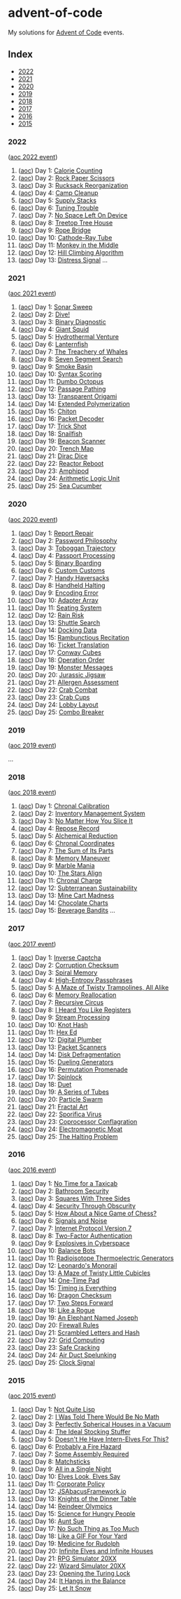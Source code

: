 # advent-of-code

My solutions for [Advent of Code](https://adventofcode.com/) events.


## Index

- [2022](#2022)
- [2021](#2021)
- [2020](#2020)
- [2019](#2019)
- [2018](#2018)
- [2017](#2017)
- [2016](#2016)
- [2015](#2015)


### 2022

([aoc 2022 event](https://adventofcode.com/2022))

1. ([aoc](https://adventofcode.com/2022/day/1)) Day 1: [Calorie Counting](y2022/day01_calories.py)
2. ([aoc](https://adventofcode.com/2022/day/2)) Day 2: [Rock Paper Scissors](y2022/day02_rps.py)
3. ([aoc](https://adventofcode.com/2022/day/3)) Day 3: [Rucksack Reorganization](y2022/day03_rucksacks.py)
4. ([aoc](https://adventofcode.com/2022/day/4)) Day 4: [Camp Cleanup](y2022/day04_overlaps.py)
5. ([aoc](https://adventofcode.com/2022/day/5)) Day 5: [Supply Stacks](y2022/day05_crates.py)
6. ([aoc](https://adventofcode.com/2022/day/6)) Day 6: [Tuning Trouble](y2022/day06_signal.py)
7. ([aoc](https://adventofcode.com/2022/day/7)) Day 7: [No Space Left On Device](y2022/day07_filesystem.py)
8. ([aoc](https://adventofcode.com/2022/day/8)) Day 8: [Treetop Tree House](y2022/day08_trees.py)
9. ([aoc](https://adventofcode.com/2022/day/9)) Day 9: [Rope Bridge](y2022/day09_rope.py)
10. ([aoc](https://adventofcode.com/2022/day/10)) Day 10: [Cathode-Ray Tube](y2022/day10_crt.py)
11. ([aoc](https://adventofcode.com/2022/day/11)) Day 11: [Monkey in the Middle](y2022/day11_monkeys.py)
12. ([aoc](https://adventofcode.com/2022/day/12)) Day 12: [Hill Climbing Algorithm](y2022/day12_climb.py)
13. ([aoc](https://adventofcode.com/2022/day/13)) Day 13: [Distress Signal](y2022/day13_signal.py)
...


### 2021

([aoc 2021 event](https://adventofcode.com/2021))

1. ([aoc](https://adventofcode.com/2021/day/1)) Day 1: [Sonar Sweep](y2021/day01_sonar.py)
2. ([aoc](https://adventofcode.com/2021/day/2)) Day 2: [Dive!](y2021/day02_dive.py)
3. ([aoc](https://adventofcode.com/2021/day/3)) Day 3: [Binary Diagnostic](y2021/day03_bits.py)
4. ([aoc](https://adventofcode.com/2021/day/4)) Day 4: [Giant Squid](y2021/day04_bingo.py)
5. ([aoc](https://adventofcode.com/2021/day/5)) Day 5: [Hydrothermal Venture](y2021/day05_lines.py)
6. ([aoc](https://adventofcode.com/2021/day/6)) Day 6: [Lanternfish](y2021/day06_spawn.py)
7. ([aoc](https://adventofcode.com/2021/day/7)) Day 7: [The Treachery of Whales](y2021/day07_align.py)
8. ([aoc](https://adventofcode.com/2021/day/8)) Day 8: [Seven Segment Search](y2021/day08_seg7.py)
9. ([aoc](https://adventofcode.com/2021/day/9)) Day 9: [Smoke Basin](y2021/day09_basins.py)
10. ([aoc](https://adventofcode.com/2021/day/10)) Day 10: [Syntax Scoring](y2021/day10_syntax.py)
11. ([aoc](https://adventofcode.com/2021/day/11)) Day 11: [Dumbo Octopus](y2021/day11_flashes.py)
12. ([aoc](https://adventofcode.com/2021/day/12)) Day 12: [Passage Pathing](y2021/day12_caves.py)
13. ([aoc](https://adventofcode.com/2021/day/13)) Day 13: [Transparent Origami](y2021/day13_folding.py)
14. ([aoc](https://adventofcode.com/2021/day/14)) Day 14: [Extended Polymerization](y2021/day14_polymer.py)
15. ([aoc](https://adventofcode.com/2021/day/15)) Day 15: [Chiton](y2021/day15_risk.py)
16. ([aoc](https://adventofcode.com/2021/day/16)) Day 16: [Packet Decoder](y2021/day16_packets.py)
17. ([aoc](https://adventofcode.com/2021/day/17)) Day 17: [Trick Shot](y2021/day17_shooting.py)
18. ([aoc](https://adventofcode.com/2021/day/18)) Day 18: [Snailfish](y2021/day18_numbers.py)
19. ([aoc](https://adventofcode.com/2021/day/19)) Day 19: [Beacon Scanner](y2021/day19_scanners.py)
20. ([aoc](https://adventofcode.com/2021/day/20)) Day 20: [Trench Map](y2021/day20_enhance.py)
21. ([aoc](https://adventofcode.com/2021/day/21)) Day 21: [Dirac Dice](y2021/day21_dice.py)
22. ([aoc](https://adventofcode.com/2021/day/22)) Day 22: [Reactor Reboot](y2021/day22_cubes.py)
23. ([aoc](https://adventofcode.com/2021/day/23)) Day 23: [Amphipod](y2021/day23_organize.py)
24. ([aoc](https://adventofcode.com/2021/day/24)) Day 24: [Arithmetic Logic Unit](y2021/day24_decompile.py)
25. ([aoc](https://adventofcode.com/2021/day/25)) Day 25: [Sea Cucumber](y2021/day25_cucumbers.py)


### 2020

([aoc 2020 event](https://adventofcode.com/2020))

1. ([aoc](https://adventofcode.com/2020/day/1)) Day 1: [Report Repair](y2020/day01_expense.py)
2. ([aoc](https://adventofcode.com/2020/day/2)) Day 2: [Password Philosophy](y2020/day02_passwords.py)
3. ([aoc](https://adventofcode.com/2020/day/3)) Day 3: [Toboggan Trajectory](y2020/day03_toboggan.py)
4. ([aoc](https://adventofcode.com/2020/day/4)) Day 4: [Passport Processing](y2020/day04_passports.py)
5. ([aoc](https://adventofcode.com/2020/day/5)) Day 5: [Binary Boarding](y2020/day05_boarding.py)
6. ([aoc](https://adventofcode.com/2020/day/6)) Day 6: [Custom Customs](y2020/day06_customs.py)
7. ([aoc](https://adventofcode.com/2020/day/7)) Day 7: [Handy Haversacks](y2020/day07_bags.py)
8. ([aoc](https://adventofcode.com/2020/day/8)) Day 8: [Handheld Halting](y2020/day08_prog_loop.py)
9. ([aoc](https://adventofcode.com/2020/day/9)) Day 9: [Encoding Error](y2020/day09_sums.py)
10. ([aoc](https://adventofcode.com/2020/day/10)) Day 10: [Adapter Array](y2020/day10_adapters.py)
11. ([aoc](https://adventofcode.com/2020/day/11)) Day 11: [Seating System](y2020/day11_seats.py)
12. ([aoc](https://adventofcode.com/2020/day/12)) Day 12: [Rain Risk](y2020/day12_navigation.py)
13. ([aoc](https://adventofcode.com/2020/day/13)) Day 13: [Shuttle Search](y2020/day13_buses.py)
14. ([aoc](https://adventofcode.com/2020/day/14)) Day 14: [Docking Data](y2020/day14_bitmask.py)
15. ([aoc](https://adventofcode.com/2020/day/15)) Day 15: [Rambunctious Recitation](y2020/day15_memory_game.py)
16. ([aoc](https://adventofcode.com/2020/day/16)) Day 16: [Ticket Translation](y2020/day16_tickets.py)
17. ([aoc](https://adventofcode.com/2020/day/17)) Day 17: [Conway Cubes](y2020/day17_hyperlife.py)
18. ([aoc](https://adventofcode.com/2020/day/18)) Day 18: [Operation Order](y2020/day18_arithmetics.py)
19. ([aoc](https://adventofcode.com/2020/day/19)) Day 19: [Monster Messages](y2020/day19_grammar.py)
20. ([aoc](https://adventofcode.com/2020/day/20)) Day 20: [Jurassic Jigsaw](y2020/day20_jigsaw.py)
21. ([aoc](https://adventofcode.com/2020/day/21)) Day 21: [Allergen Assessment](y2020/day21_allergens.py)
22. ([aoc](https://adventofcode.com/2020/day/22)) Day 22: [Crab Combat](y2020/day22_cards.py)
23. ([aoc](https://adventofcode.com/2020/day/23)) Day 23: [Crab Cups](y2020/day23_cups.py)
24. ([aoc](https://adventofcode.com/2020/day/24)) Day 24: [Lobby Layout](y2020/day24_hex.py)
25. ([aoc](https://adventofcode.com/2020/day/25)) Day 25: [Combo Breaker](y2020/day25_key.py)


### 2019

([aoc 2019 event](https://adventofcode.com/2019))

...


### 2018

([aoc 2018 event](https://adventofcode.com/2018))

1. ([aoc](https://adventofcode.com/2018/day/1)) Day 1: [Chronal Calibration](y2018/day01_freq.py)
2. ([aoc](https://adventofcode.com/2018/day/2)) Day 2: [Inventory Management System](y2018/day02_tags.py)
3. ([aoc](https://adventofcode.com/2018/day/3)) Day 3: [No Matter How You Slice It](y2018/day03_claims.py)
4. ([aoc](https://adventofcode.com/2018/day/4)) Day 4: [Repose Record](y2018/day04_guards.py)
5. ([aoc](https://adventofcode.com/2018/day/5)) Day 5: [Alchemical Reduction](y2018/day05_polymer.py)
6. ([aoc](https://adventofcode.com/2018/day/6)) Day 6: [Chronal Coordinates](y2018/day06_area.py)
7. ([aoc](https://adventofcode.com/2018/day/7)) Day 7: [The Sum of Its Parts](y2018/day07_building.py)
8. ([aoc](https://adventofcode.com/2018/day/8)) Day 8: [Memory Maneuver](y2018/day08_nodes.py)
9. ([aoc](https://adventofcode.com/2018/day/9)) Day 9: [Marble Mania](y2018/day09_marbles.py)
10. ([aoc](https://adventofcode.com/2018/day/10)) Day 10: [The Stars Align](y2018/day10_stars.py)
11. ([aoc](https://adventofcode.com/2018/day/11)) Day 11: [Chronal Charge](y2018/day11_grid_sum.py)
12. ([aoc](https://adventofcode.com/2018/day/12)) Day 12: [Subterranean Sustainability](y2018/day12_pots.py)
13. ([aoc](https://adventofcode.com/2018/day/13)) Day 13: [Mine Cart Madness](y2018/day13_carts.py)
14. ([aoc](https://adventofcode.com/2018/day/14)) Day 14: [Chocolate Charts](y2018/day14_recipes.py)
15. ([aoc](https://adventofcode.com/2018/day/15)) Day 15: [Beverage Bandits](y2018/day15_battle.py)
...


### 2017

([aoc 2017 event](https://adventofcode.com/2017))

1. ([aoc](https://adventofcode.com/2017/day/1)) Day 1: [Inverse Captcha](y2017/day01_captcha.py)
2. ([aoc](https://adventofcode.com/2017/day/2)) Day 2: [Corruption Checksum](y2017/day02_spreadsheet.py)
3. ([aoc](https://adventofcode.com/2017/day/3)) Day 3: [Spiral Memory](y2017/day03_spiral.py)
4. ([aoc](https://adventofcode.com/2017/day/4)) Day 4: [High-Entropy Passphrases](y2017/day04_passphrase.py)
5. ([aoc](https://adventofcode.com/2017/day/5)) Day 5: [A Maze of Twisty Trampolines, All Alike](y2017/day05_jumps.py)
6. ([aoc](https://adventofcode.com/2017/day/6)) Day 6: [Memory Reallocation](y2017/day06_realloc.py)
7. ([aoc](https://adventofcode.com/2017/day/7)) Day 7: [Recursive Circus](y2017/day07_tower.py)
8. ([aoc](https://adventofcode.com/2017/day/8)) Day 8: [I Heard You Like Registers](y2017/day08_registers.py)
9. ([aoc](https://adventofcode.com/2017/day/9)) Day 9: [Stream Processing](y2017/day09_garbage.py)
10. ([aoc](https://adventofcode.com/2017/day/10)) Day 10: [Knot Hash](y2017/day10_knots.py)
11. ([aoc](https://adventofcode.com/2017/day/11)) Day 11: [Hex Ed](y2017/day11_hex.py)
12. ([aoc](https://adventofcode.com/2017/day/12)) Day 12: [Digital Plumber](y2017/day12_pipes.py)
13. ([aoc](https://adventofcode.com/2017/day/13)) Day 13: [Packet Scanners](y2017/day13_scanners.py)
14. ([aoc](https://adventofcode.com/2017/day/14)) Day 14: [Disk Defragmentation](y2017/day14_defrag.py)
15. ([aoc](https://adventofcode.com/2017/day/15)) Day 15: [Dueling Generators](y2017/day15_generators.py)
16. ([aoc](https://adventofcode.com/2017/day/16)) Day 16: [Permutation Promenade](y2017/day16_dance.py)
17. ([aoc](https://adventofcode.com/2017/day/17)) Day 17: [Spinlock](y2017/day17_spinlock.py)
18. ([aoc](https://adventofcode.com/2017/day/18)) Day 18: [Duet](y2017/day18_duet.py)
19. ([aoc](https://adventofcode.com/2017/day/19)) Day 19: [A Series of Tubes](y2017/day19_route.py)
20. ([aoc](https://adventofcode.com/2017/day/20)) Day 20: [Particle Swarm](y2017/day20_particles.py)
21. ([aoc](https://adventofcode.com/2017/day/21)) Day 21: [Fractal Art](y2017/day21_fractal.py)
22. ([aoc](https://adventofcode.com/2017/day/22)) Day 22: [Sporifica Virus](y2017/day22_virus.py)
23. ([aoc](https://adventofcode.com/2017/day/23)) Day 23: [Coprocessor Conflagration](y2017/day23_optim.py)
24. ([aoc](https://adventofcode.com/2017/day/24)) Day 24: [Electromagnetic Moat](y2017/day24_bridge.py)
25. ([aoc](https://adventofcode.com/2017/day/25)) Day 25: [The Halting Problem](y2017/day25_turing.py)


### 2016

([aoc 2016 event](https://adventofcode.com/2016))

1. ([aoc](https://adventofcode.com/2016/day/1)) Day 1: [No Time for a Taxicab](y2016/day01_walk.py)
2. ([aoc](https://adventofcode.com/2016/day/2)) Day 2: [Bathroom Security](y2016/day02_keypad.py)
3. ([aoc](https://adventofcode.com/2016/day/3)) Day 3: [Squares With Three Sides](y2016/day03_triangles.py)
4. ([aoc](https://adventofcode.com/2016/day/4)) Day 4: [Security Through Obscurity](y2016/day04_rooms.py)
5. ([aoc](https://adventofcode.com/2016/day/5)) Day 5: [How About a Nice Game of Chess?](y2016/day05_md5.py)
6. ([aoc](https://adventofcode.com/2016/day/6)) Day 6: [Signals and Noise](y2016/day06_repcode.py)
7. ([aoc](https://adventofcode.com/2016/day/7)) Day 7: [Internet Protocol Version 7](y2016/day07_ipv7.py)
8. ([aoc](https://adventofcode.com/2016/day/8)) Day 8: [Two-Factor Authentication](y2016/day08_led.py)
9. ([aoc](https://adventofcode.com/2016/day/9)) Day 9: [Explosives in Cyberspace](y2016/day09_compression.py)
10. ([aoc](https://adventofcode.com/2016/day/10)) Day 10: [Balance Bots](y2016/day10_bots.py)
11. ([aoc](https://adventofcode.com/2016/day/11)) Day 11: [Radioisotope Thermoelectric Generators](y2016/day11_elevator.py)
12. ([aoc](https://adventofcode.com/2016/day/12)) Day 12: [Leonardo's Monorail](y2016/day12_assembler.py)
13. ([aoc](https://adventofcode.com/2016/day/13)) Day 13: [A Maze of Twisty Little Cubicles](y2016/day13_infinimaze.py)
14. ([aoc](https://adventofcode.com/2016/day/14)) Day 14: [One-Time Pad](y2016/day14_onetime.py)
15. ([aoc](https://adventofcode.com/2016/day/15)) Day 15: [Timing is Everything](y2016/day15_discs.py)
16. ([aoc](https://adventofcode.com/2016/day/16)) Day 16: [Dragon Checksum](y2016/day16_dragon.py)
17. ([aoc](https://adventofcode.com/2016/day/17)) Day 17: [Two Steps Forward](y2016/day17_md5_doors.py)
18. ([aoc](https://adventofcode.com/2016/day/18)) Day 18: [Like a Rogue](y2016/day18_traps.py)
19. ([aoc](https://adventofcode.com/2016/day/19)) Day 19: [An Elephant Named Joseph](y2016/day19_white_elephant.py)
20. ([aoc](https://adventofcode.com/2016/day/20)) Day 20: [Firewall Rules](y2016/day20_firewall.py)
21. ([aoc](https://adventofcode.com/2016/day/21)) Day 21: [Scrambled Letters and Hash](y2016/day21_scrambling.py)
22. ([aoc](https://adventofcode.com/2016/day/22)) Day 22: [Grid Computing](y2016/day22_disk_grid.py)
23. ([aoc](https://adventofcode.com/2016/day/23)) Day 23: [Safe Cracking](y2016/day23_asm_toggle.py)
24. ([aoc](https://adventofcode.com/2016/day/24)) Day 24: [Air Duct Spelunking](y2016/day24_tsp.py)
25. ([aoc](https://adventofcode.com/2016/day/25)) Day 25: [Clock Signal](y2016/day25_clock.py)


### 2015

([aoc 2015 event](https://adventofcode.com/2015))

1. ([aoc](https://adventofcode.com/2015/day/1)) Day 1: [Not Quite Lisp](y2015/day01_floors.py)
2. ([aoc](https://adventofcode.com/2015/day/2)) Day 2: [I Was Told There Would Be No Math](y2015/day02_wrapping.py)
3. ([aoc](https://adventofcode.com/2015/day/3)) Day 3: [Perfectly Spherical Houses in a Vacuum](y2015/day03_houses.py)
4. ([aoc](https://adventofcode.com/2015/day/4)) Day 4: [The Ideal Stocking Stuffer](y2015/day04_md5.py)
5. ([aoc](https://adventofcode.com/2015/day/5)) Day 5: [Doesn't He Have Intern-Elves For This?](y2015/day05_naughty.py)
6. ([aoc](https://adventofcode.com/2015/day/6)) Day 6: [Probably a Fire Hazard](y2015/day06_lights.py)
7. ([aoc](https://adventofcode.com/2015/day/7)) Day 7: [Some Assembly Required](y2015/day07_logic_wires.py)
8. ([aoc](https://adventofcode.com/2015/day/8)) Day 8: [Matchsticks](y2015/day08_strings.py)
9. ([aoc](https://adventofcode.com/2015/day/9)) Day 9: [All in a Single Night](y2015/day09_traveling.py)
10. ([aoc](https://adventofcode.com/2015/day/10)) Day 10: [Elves Look, Elves Say](y2015/day10_look_and_say.py)
11. ([aoc](https://adventofcode.com/2015/day/11)) Day 11: [Corporate Policy](y2015/day11_password.py)
12. ([aoc](https://adventofcode.com/2015/day/12)) Day 12: [JSAbacusFramework.io](y2015/day12_json.py)
13. ([aoc](https://adventofcode.com/2015/day/13)) Day 13: [Knights of the Dinner Table](y2015/day13_seating.py)
14. ([aoc](https://adventofcode.com/2015/day/14)) Day 14: [Reindeer Olympics](y2015/day14_racing.py)
15. ([aoc](https://adventofcode.com/2015/day/15)) Day 15: [Science for Hungry People](y2015/day15_recipe.py)
16. ([aoc](https://adventofcode.com/2015/day/16)) Day 16: [Aunt Sue](y2015/day16_aunts.py)
17. ([aoc](https://adventofcode.com/2015/day/17)) Day 17: [No Such Thing as Too Much](y2015/day17_containers.py)
18. ([aoc](https://adventofcode.com/2015/day/18)) Day 18: [Like a GIF For Your Yard](y2015/day18_life.py)
19. ([aoc](https://adventofcode.com/2015/day/19)) Day 19: [Medicine for Rudolph](y2015/day19_medicine.py)
20. ([aoc](https://adventofcode.com/2015/day/20)) Day 20: [Infinite Elves and Infinite Houses](y2015/day20_houses.py)
21. ([aoc](https://adventofcode.com/2015/day/21)) Day 21: [RPG Simulator 20XX](y2015/day21_rpg.py)
22. ([aoc](https://adventofcode.com/2015/day/22)) Day 22: [Wizard Simulator 20XX](y2015/day22_rpg_spells.py)
23. ([aoc](https://adventofcode.com/2015/day/23)) Day 23: [Opening the Turing Lock](y2015/day23_turing.py)
24. ([aoc](https://adventofcode.com/2015/day/24)) Day 24: [It Hangs in the Balance](y2015/day24_balancing.py)
25. ([aoc](https://adventofcode.com/2015/day/25)) Day 25: [Let It Snow](y2015/day25_secret.py)
